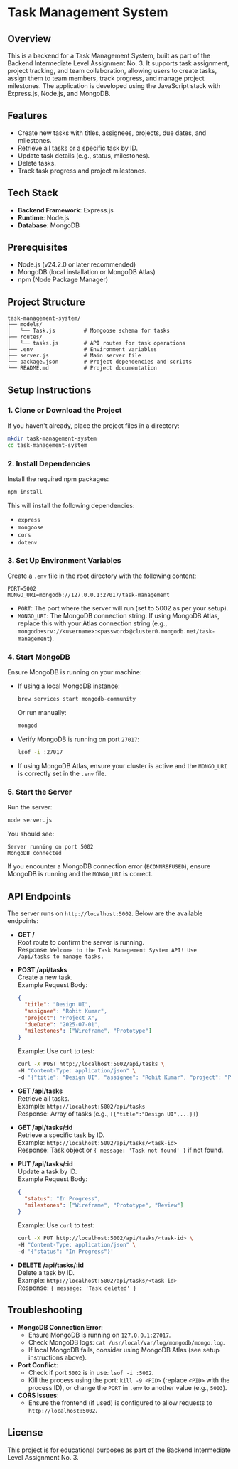 # Task Management System

## Overview
This is a backend for a Task Management System, built as part of the Backend Intermediate Level Assignment No. 3. It supports task assignment, project tracking, and team collaboration, allowing users to create tasks, assign them to team members, track progress, and manage project milestones. The application is developed using the JavaScript stack with Express.js, Node.js, and MongoDB.

## Features
- Create new tasks with titles, assignees, projects, due dates, and milestones.
- Retrieve all tasks or a specific task by ID.
- Update task details (e.g., status, milestones).
- Delete tasks.
- Track task progress and project milestones.

## Tech Stack
- **Backend Framework**: Express.js
- **Runtime**: Node.js
- **Database**: MongoDB

## Prerequisites
- Node.js (v24.2.0 or later recommended)
- MongoDB (local installation or MongoDB Atlas)
- npm (Node Package Manager)

## Project Structure
```
task-management-system/
├── models/
│   └── Task.js         # Mongoose schema for tasks
├── routes/
│   └── tasks.js        # API routes for task operations
├── .env                # Environment variables
├── server.js           # Main server file
└── package.json        # Project dependencies and scripts
└── README.md           # Project documentation
```

## Setup Instructions

### 1. Clone or Download the Project
If you haven't already, place the project files in a directory:
```bash
mkdir task-management-system
cd task-management-system
```

### 2. Install Dependencies
Install the required npm packages:
```bash
npm install
```

This will install the following dependencies:
- `express`
- `mongoose`
- `cors`
- `dotenv`

### 3. Set Up Environment Variables
Create a `.env` file in the root directory with the following content:
```
PORT=5002
MONGO_URI=mongodb://127.0.0.1:27017/task-management
```

- `PORT`: The port where the server will run (set to 5002 as per your setup).
- `MONGO_URI`: The MongoDB connection string. If using MongoDB Atlas, replace this with your Atlas connection string (e.g., `mongodb+srv://<username>:<password>@cluster0.mongodb.net/task-management`).

### 4. Start MongoDB
Ensure MongoDB is running on your machine:
- If using a local MongoDB instance:
  ```bash
  brew services start mongodb-community
  ```
  Or run manually:
  ```bash
  mongod
  ```
- Verify MongoDB is running on port `27017`:
  ```bash
  lsof -i :27017
  ```
- If using MongoDB Atlas, ensure your cluster is active and the `MONGO_URI` is correctly set in the `.env` file.

### 5. Start the Server
Run the server:
```bash
node server.js
```

You should see:
```
Server running on port 5002
MongoDB connected
```

If you encounter a MongoDB connection error (`ECONNREFUSED`), ensure MongoDB is running and the `MONGO_URI` is correct.

## API Endpoints
The server runs on `http://localhost:5002`. Below are the available endpoints:

- **GET /**  
  Root route to confirm the server is running.  
  Response: `Welcome to the Task Management System API! Use /api/tasks to manage tasks.`

- **POST /api/tasks**  
  Create a new task.  
  Example Request Body:
  ```json
  {
    "title": "Design UI",
    "assignee": "Rohit Kumar",
    "project": "Project X",
    "dueDate": "2025-07-01",
    "milestones": ["Wireframe", "Prototype"]
  }
  ```
  Example: Use `curl` to test:
  ```bash
  curl -X POST http://localhost:5002/api/tasks \
  -H "Content-Type: application/json" \
  -d '{"title": "Design UI", "assignee": "Rohit Kumar", "project": "Project X", "dueDate": "2025-07-01", "milestones": ["Wireframe", "Prototype"]}'
  ```

- **GET /api/tasks**  
  Retrieve all tasks.  
  Example: `http://localhost:5002/api/tasks`  
  Response: Array of tasks (e.g., `[{"title":"Design UI",...}]`)

- **GET /api/tasks/:id**  
  Retrieve a specific task by ID.  
  Example: `http://localhost:5002/api/tasks/<task-id>`  
  Response: Task object or `{ message: 'Task not found' }` if not found.

- **PUT /api/tasks/:id**  
  Update a task by ID.  
  Example Request Body:
  ```json
  {
    "status": "In Progress",
    "milestones": ["Wireframe", "Prototype", "Review"]
  }
  ```
  Example: Use `curl` to test:
  ```bash
  curl -X PUT http://localhost:5002/api/tasks/<task-id> \
  -H "Content-Type: application/json" \
  -d '{"status": "In Progress"}'
  ```

- **DELETE /api/tasks/:id**  
  Delete a task by ID.  
  Example: `http://localhost:5002/api/tasks/<task-id>`  
  Response: `{ message: 'Task deleted' }`

## Troubleshooting
- **MongoDB Connection Error**:
  - Ensure MongoDB is running on `127.0.0.1:27017`.
  - Check MongoDB logs: `cat /usr/local/var/log/mongodb/mongo.log`.
  - If local MongoDB fails, consider using MongoDB Atlas (see setup instructions above).
- **Port Conflict**:
  - Check if port `5002` is in use: `lsof -i :5002`.
  - Kill the process using the port: `kill -9 <PID>` (replace `<PID>` with the process ID), or change the `PORT` in `.env` to another value (e.g., `5003`).
- **CORS Issues**:
  - Ensure the frontend (if used) is configured to allow requests to `http://localhost:5002`.

## License
This project is for educational purposes as part of the Backend Intermediate Level Assignment No. 3.